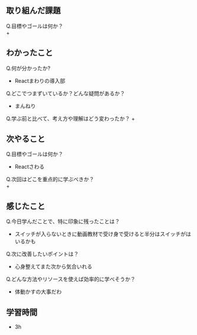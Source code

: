 ## 取り組んだ課題
Q.目標やゴールは何か？  
+ 


## わかったこと
Q.何が分かったか?  
+ Reactまわりの導入部


Q.どこでつまずいているか？どんな疑問があるか？
+ まんねり


Q.学ぶ前と比べて、考え方や理解はどう変わったか？
+ 


## 次やること
Q.目標やゴールは何か？  
+ Reactさわる


Q.次回はどこを重点的に学ぶべきか？  
+ 


## 感じたこと
Q.今日学んだことで、特に印象に残ったことは？  
+ スイッチが入らないときに動画教材で受け身で受けると半分はスイッチがはいるかも


Q.次に改善したいポイントは？  
+ 心身整えてまた次から気合いれる


Q.どんな方法やリソースを使えば効率的に学べそうか？
+ 体動かすの大事だわ


## 学習時間
+ 3h
